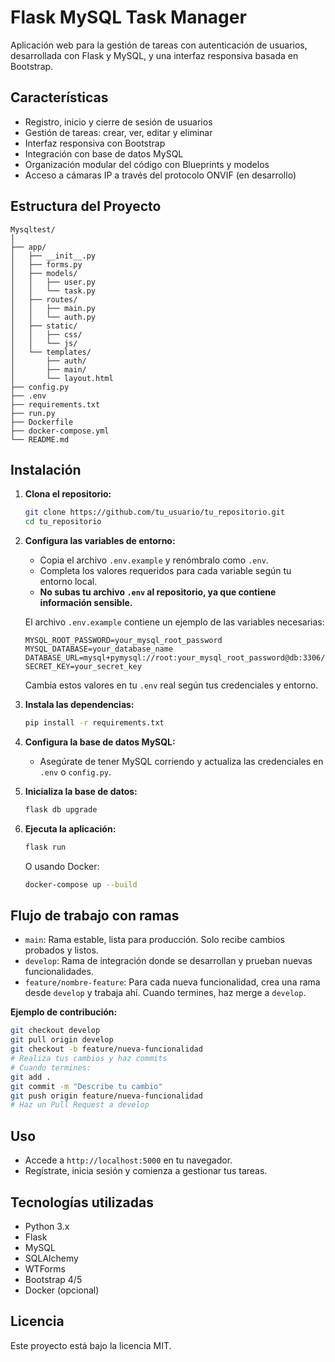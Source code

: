 # Flask MySQL Task Manager

Aplicación web para la gestión de tareas con autenticación de usuarios, desarrollada con Flask y MySQL, y una interfaz responsiva basada en Bootstrap.

## Características

- Registro, inicio y cierre de sesión de usuarios
- Gestión de tareas: crear, ver, editar y eliminar
- Interfaz responsiva con Bootstrap
- Integración con base de datos MySQL
- Organización modular del código con Blueprints y modelos
- Acceso a cámaras IP a través del protocolo ONVIF (en desarrollo)

## Estructura del Proyecto

```
Mysqltest/
│
├── app/
│   ├── __init__.py
│   ├── forms.py
│   ├── models/
│   │   ├── user.py
│   │   └── task.py
│   ├── routes/
│   │   ├── main.py
│   │   └── auth.py
│   ├── static/
│   │   ├── css/
│   │   └── js/
│   └── templates/
│       ├── auth/
│       ├── main/
│       └── layout.html
├── config.py
├── .env
├── requirements.txt
├── run.py
├── Dockerfile
├── docker-compose.yml
└── README.md
```

## Instalación

1. **Clona el repositorio:**
   ```bash
   git clone https://github.com/tu_usuario/tu_repositorio.git
   cd tu_repositorio
   ```

2. **Configura las variables de entorno:**
   - Copia el archivo `.env.example` y renómbralo como `.env`.
   - Completa los valores requeridos para cada variable según tu entorno local.
   - **No subas tu archivo `.env` al repositorio, ya que contiene información sensible.**

   El archivo `.env.example` contiene un ejemplo de las variables necesarias:
   ```env
   MYSQL_ROOT_PASSWORD=your_mysql_root_password
   MYSQL_DATABASE=your_database_name
   DATABASE_URL=mysql+pymysql://root:your_mysql_root_password@db:3306/your_database_name
   SECRET_KEY=your_secret_key
   ```
   Cambia estos valores en tu `.env` real según tus credenciales y entorno.

3. **Instala las dependencias:**
   ```bash
   pip install -r requirements.txt
   ```

4. **Configura la base de datos MySQL:**
   - Asegúrate de tener MySQL corriendo y actualiza las credenciales en `.env` o `config.py`.

5. **Inicializa la base de datos:**
   ```bash
   flask db upgrade
   ```

6. **Ejecuta la aplicación:**
   ```bash
   flask run
   ```
   O usando Docker:
   ```bash
   docker-compose up --build
   ```

## Flujo de trabajo con ramas

- `main`: Rama estable, lista para producción. Solo recibe cambios probados y listos.
- `develop`: Rama de integración donde se desarrollan y prueban nuevas funcionalidades.
- `feature/nombre-feature`: Para cada nueva funcionalidad, crea una rama desde `develop` y trabaja ahí. Cuando termines, haz merge a `develop`.

**Ejemplo de contribución:**
```bash
git checkout develop
git pull origin develop
git checkout -b feature/nueva-funcionalidad
# Realiza tus cambios y haz commits
# Cuando termines:
git add .
git commit -m "Describe tu cambio"
git push origin feature/nueva-funcionalidad
# Haz un Pull Request a develop
```

## Uso

- Accede a `http://localhost:5000` en tu navegador.
- Regístrate, inicia sesión y comienza a gestionar tus tareas.

## Tecnologías utilizadas

- Python 3.x
- Flask
- MySQL
- SQLAlchemy
- WTForms
- Bootstrap 4/5
- Docker (opcional)

## Licencia

Este proyecto está bajo la licencia MIT.